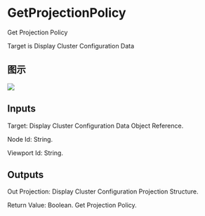 # GetProjectionPolicy

Get Projection Policy

Target is Display Cluster Configuration Data

## 图示

![]($-20221218-20111362.png)

## Inputs

Target: Display Cluster Configuration Data Object Reference.

Node Id: String.

Viewport Id: String.  

## Outputs

Out Projection: Display Cluster Configuration Projection Structure.

Return Value: Boolean. Get Projection Policy.

